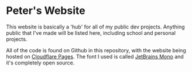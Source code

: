 # Peter's Website

This website is basically a 'hub' for all of my public dev projects. Anything public that I've made will be listed here, including school and personal projects.

All of the code is found on Github in this repository, with the website being hosted on [Cloudflare Pages](https://pages.cloudflare.com/). The font I used is called [JetBrains Mono](https://www.jetbrains.com/lp/mono/) and it's completely open source.